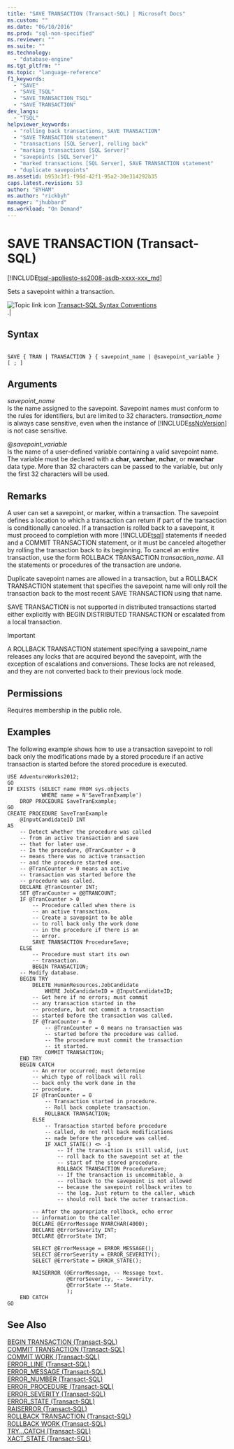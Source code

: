 ```yaml
---
title: "SAVE TRANSACTION (Transact-SQL) | Microsoft Docs"
ms.custom: ""
ms.date: "06/10/2016"
ms.prod: "sql-non-specified"
ms.reviewer: ""
ms.suite: ""
ms.technology: 
  - "database-engine"
ms.tgt_pltfrm: ""
ms.topic: "language-reference"
f1_keywords: 
  - "SAVE"
  - "SAVE_TSQL"
  - "SAVE_TRANSACTION_TSQL"
  - "SAVE TRANSACTION"
dev_langs: 
  - "TSQL"
helpviewer_keywords: 
  - "rolling back transactions, SAVE TRANSACTION"
  - "SAVE TRANSACTION statement"
  - "transactions [SQL Server], rolling back"
  - "marking transactions [SQL Server]"
  - "savepoints [SQL Server]"
  - "marked transactions [SQL Server], SAVE TRANSACTION statement"
  - "duplicate savepoints"
ms.assetid: b953c3f1-f96d-42f1-95a2-30e314292b35
caps.latest.revision: 53
author: "BYHAM"
ms.author: "rickbyh"
manager: "jhubbard"
ms.workload: "On Demand"
---
```

# SAVE TRANSACTION (Transact-SQL)
[!INCLUDE[tsql-appliesto-ss2008-asdb-xxxx-xxx_md](../../includes/tsql-appliesto-ss2008-asdb-xxxx-xxx-md.md)]

  Sets a savepoint within a transaction.  
  
 ![Topic link icon](../../database-engine/configure-windows/media/topic-link.gif "Topic link icon") [Transact-SQL Syntax Conventions](../../t-sql/language-elements/transact-sql-syntax-conventions-transact-sql.md)  
.|  
 ## Syntax  
  
```  
  
SAVE { TRAN | TRANSACTION } { savepoint_name | @savepoint_variable }  
[ ; ]  
```  
  
## Arguments  
 *savepoint_name*  
 Is the name assigned to the savepoint. Savepoint names must conform to the rules for identifiers, but are limited to 32 characters. *transaction_name* is always case sensitive, even when the instance of [!INCLUDE[ssNoVersion](../../includes/ssnoversion-md.md)] is not case sensitive.  
  
 @*savepoint_variable*  
 Is the name of a user-defined variable containing a valid savepoint name. The variable must be declared with a **char**, **varchar**, **nchar**, or **nvarchar** data type. More than 32 characters can be passed to the variable, but only the first 32 characters will be used.  
  
## Remarks  
 A user can set a savepoint, or marker, within a transaction. The savepoint defines a location to which a transaction can return if part of the transaction is conditionally canceled. If a transaction is rolled back to a savepoint, it must proceed to completion with more [!INCLUDE[tsql](../../includes/tsql-md.md)] statements if needed and a COMMIT TRANSACTION statement, or it must be canceled altogether by rolling the transaction back to its beginning. To cancel an entire transaction, use the form ROLLBACK TRANSACTION *transaction_name*. All the statements or procedures of the transaction are undone.  
  
 Duplicate savepoint names are allowed in a transaction, but a ROLLBACK TRANSACTION statement that specifies the savepoint name will only roll the transaction back to the most recent SAVE TRANSACTION using that name.  
  
 SAVE TRANSACTION is not supported in distributed transactions started either explicitly with BEGIN DISTRIBUTED TRANSACTION or escalated from a local transaction.  
  
> [!IMPORTANT]  
>  A ROLLBACK TRANSACTION statement specifying a savepoint_name releases any locks that are acquired beyond the savepoint, with the exception of escalations and conversions. These locks are not released, and they are not converted back to their previous lock mode.  
  
## Permissions  
 Requires membership in the public role.  
  
## Examples  
 The following example shows how to use a transaction savepoint to roll back only the modifications made by a stored procedure if an active transaction is started before the stored procedure is executed.  
  
```  
USE AdventureWorks2012;  
GO  
IF EXISTS (SELECT name FROM sys.objects  
           WHERE name = N'SaveTranExample')  
    DROP PROCEDURE SaveTranExample;  
GO  
CREATE PROCEDURE SaveTranExample  
    @InputCandidateID INT  
AS  
    -- Detect whether the procedure was called  
    -- from an active transaction and save  
    -- that for later use.  
    -- In the procedure, @TranCounter = 0  
    -- means there was no active transaction  
    -- and the procedure started one.  
    -- @TranCounter > 0 means an active  
    -- transaction was started before the   
    -- procedure was called.  
    DECLARE @TranCounter INT;  
    SET @TranCounter = @@TRANCOUNT;  
    IF @TranCounter > 0  
        -- Procedure called when there is  
        -- an active transaction.  
        -- Create a savepoint to be able  
        -- to roll back only the work done  
        -- in the procedure if there is an  
        -- error.  
        SAVE TRANSACTION ProcedureSave;  
    ELSE  
        -- Procedure must start its own  
        -- transaction.  
        BEGIN TRANSACTION;  
    -- Modify database.  
    BEGIN TRY  
        DELETE HumanResources.JobCandidate  
            WHERE JobCandidateID = @InputCandidateID;  
        -- Get here if no errors; must commit  
        -- any transaction started in the  
        -- procedure, but not commit a transaction  
        -- started before the transaction was called.  
        IF @TranCounter = 0  
            -- @TranCounter = 0 means no transaction was  
            -- started before the procedure was called.  
            -- The procedure must commit the transaction  
            -- it started.  
            COMMIT TRANSACTION;  
    END TRY  
    BEGIN CATCH  
        -- An error occurred; must determine  
        -- which type of rollback will roll  
        -- back only the work done in the  
        -- procedure.  
        IF @TranCounter = 0  
            -- Transaction started in procedure.  
            -- Roll back complete transaction.  
            ROLLBACK TRANSACTION;  
        ELSE  
            -- Transaction started before procedure  
            -- called, do not roll back modifications  
            -- made before the procedure was called.  
            IF XACT_STATE() <> -1  
                -- If the transaction is still valid, just  
                -- roll back to the savepoint set at the  
                -- start of the stored procedure.  
                ROLLBACK TRANSACTION ProcedureSave;  
                -- If the transaction is uncommitable, a  
                -- rollback to the savepoint is not allowed  
                -- because the savepoint rollback writes to  
                -- the log. Just return to the caller, which  
                -- should roll back the outer transaction.  
  
        -- After the appropriate rollback, echo error  
        -- information to the caller.  
        DECLARE @ErrorMessage NVARCHAR(4000);  
        DECLARE @ErrorSeverity INT;  
        DECLARE @ErrorState INT;  
  
        SELECT @ErrorMessage = ERROR_MESSAGE();  
        SELECT @ErrorSeverity = ERROR_SEVERITY();  
        SELECT @ErrorState = ERROR_STATE();  
  
        RAISERROR (@ErrorMessage, -- Message text.  
                   @ErrorSeverity, -- Severity.  
                   @ErrorState -- State.  
                   );  
    END CATCH  
GO  
```  
  
## See Also  
 [BEGIN TRANSACTION &#40;Transact-SQL&#41;](../../t-sql/language-elements/begin-transaction-transact-sql.md)   
 [COMMIT TRANSACTION &#40;Transact-SQL&#41;](../../t-sql/language-elements/commit-transaction-transact-sql.md)   
 [COMMIT WORK &#40;Transact-SQL&#41;](../../t-sql/language-elements/commit-work-transact-sql.md)   
 [ERROR_LINE &#40;Transact-SQL&#41;](../../t-sql/functions/error-line-transact-sql.md)   
 [ERROR_MESSAGE &#40;Transact-SQL&#41;](../../t-sql/functions/error-message-transact-sql.md)   
 [ERROR_NUMBER &#40;Transact-SQL&#41;](../../t-sql/functions/error-number-transact-sql.md)   
 [ERROR_PROCEDURE &#40;Transact-SQL&#41;](../../t-sql/functions/error-procedure-transact-sql.md)   
 [ERROR_SEVERITY &#40;Transact-SQL&#41;](../../t-sql/functions/error-severity-transact-sql.md)   
 [ERROR_STATE &#40;Transact-SQL&#41;](../../t-sql/functions/error-state-transact-sql.md)   
 [RAISERROR &#40;Transact-SQL&#41;](../../t-sql/language-elements/raiserror-transact-sql.md)   
 [ROLLBACK TRANSACTION &#40;Transact-SQL&#41;](../../t-sql/language-elements/rollback-transaction-transact-sql.md)   
 [ROLLBACK WORK &#40;Transact-SQL&#41;](../../t-sql/language-elements/rollback-work-transact-sql.md)   
 [TRY...CATCH &#40;Transact-SQL&#41;](../../t-sql/language-elements/try-catch-transact-sql.md)   
 [XACT_STATE &#40;Transact-SQL&#41;](../../t-sql/functions/xact-state-transact-sql.md)  
  
  
